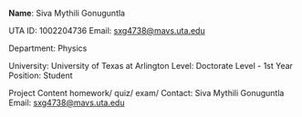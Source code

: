 **Name**: Siva Mythili Gonuguntla

UTA ID: 1002204736 Email: sxg4738@mavs.uta.edu

Department: Physics

University: University of Texas at Arlington
Level: Doctorate Level - 1st Year
Position: Student

Project Content
homework/
quiz/
exam/
Contact: Siva Mythili Gonuguntla
Email: sxg4738@mavs.uta.edu
